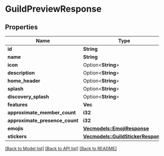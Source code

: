 # GuildPreviewResponse

## Properties

Name | Type | Description | Notes
------------ | ------------- | ------------- | -------------
**id** | **String** |  | 
**name** | **String** |  | 
**icon** | Option<**String**> |  | [optional]
**description** | Option<**String**> |  | [optional]
**home_header** | Option<**String**> |  | [optional]
**splash** | Option<**String**> |  | [optional]
**discovery_splash** | Option<**String**> |  | [optional]
**features** | **Vec<String>** |  | 
**approximate_member_count** | **i32** |  | 
**approximate_presence_count** | **i32** |  | 
**emojis** | [**Vec<models::EmojiResponse>**](EmojiResponse.md) |  | 
**stickers** | [**Vec<models::GuildStickerResponse>**](GuildStickerResponse.md) |  | 

[[Back to Model list]](../README.md#documentation-for-models) [[Back to API list]](../README.md#documentation-for-api-endpoints) [[Back to README]](../README.md)


